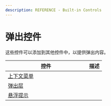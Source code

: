 ```yaml
---
description: REFERENCE - Built-in Controls
---
```


# 弹出控件


这些控件可以添加到其他控件中，以提供弹出内容。

<table><thead><tr><th width="238">控件</th><th>描述</th></tr></thead><tbody><tr><td><a href="contextmenu">上下文菜单</a></td><td></td></tr><tr><td><a href="flyouts">弹出层</a></td><td></td></tr><tr><td><a href="tooltip">悬浮提示</a></td><td></td></tr></tbody></table>

